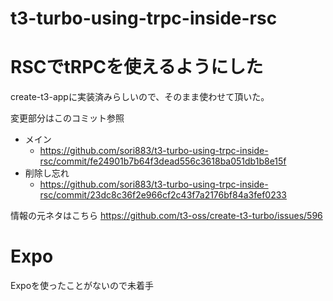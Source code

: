 # t3-turbo-using-trpc-inside-rsc

# RSCでtRPCを使えるようにした
create-t3-appに実装済みらしいので、そのまま使わせて頂いた。

変更部分はこのコミット参照
- メイン
   - https://github.com/sori883/t3-turbo-using-trpc-inside-rsc/commit/fe24901b7b64f3dead556c3618ba051db1b8e15f
- 削除し忘れ
   - https://github.com/sori883/t3-turbo-using-trpc-inside-rsc/commit/23dc8c36f2e966cf2c43f7a2176bf84a3fef0233

情報の元ネタはこちら
https://github.com/t3-oss/create-t3-turbo/issues/596

# Expo
Expoを使ったことがないので未着手
